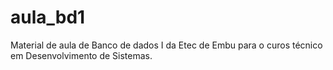 # aula_bd1
Material de aula de Banco de dados I da Etec de Embu para o curos técnico em Desenvolvimento de Sistemas.
